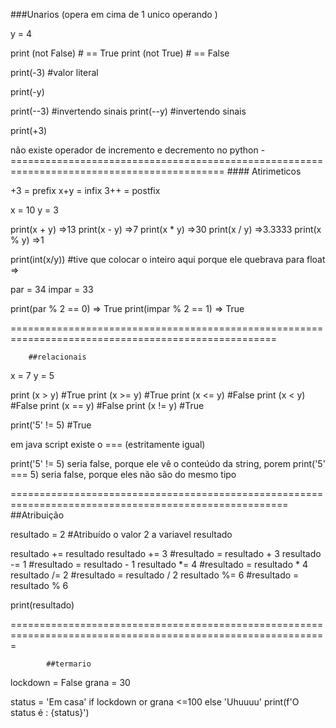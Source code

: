  ###Unarios (opera em cima de 1 unico operando )

y = 4

print (not False)   # == True 
print (not True)    # == False


print(-3)        #valor literal

print(-y) 

print(--3)  #invertendo sinais
print(--y) #invertendo sinais

print(+3)

não existe operador de incremento e decremento no python
-===========================================================================================
	#### Atirimeticos 

+3 =  prefix
x+y = infix 
3++ = postfix

x = 10 
y = 3

print(x + y)   =>13
print(x - y)   =>7
print(x * y)   =>30
print(x / y)   =>3.3333
print(x % y)   =>1


print(int(x/y))     #tive que colocar o inteiro aqui porque ele quebrava para float        =>



par = 34
impar = 33

print(par % 2 == 0)  => True
print(impar % 2 == 1) => True

====================================================================================================

		##relacionais

x = 7
y = 5

print (x > y)   #True
print (x >= y)  #True
print (x <= y)  #False
print (x < y)   #False
print (x == y)  #False
print (x != y)  #True

print('5' != 5) #True         

em java script existe o === (estritamente igual)

print('5' != 5) seria false, porque ele vê o conteúdo da string,
porem 
print('5' === 5) seria false, porque eles não são do mesmo tipo

======================================================================================================
		##Atribuição

resultado = 2    #Atribuído o valor 2 a variavel resultado

resultado += resultado
resultado += 3   #resultado = resultado + 3
resultado -= 1   #resultado = resultado - 1
resultado *= 4   #resultado = resultado * 4
resultado /= 2   #resultado = resultado / 2
resultado %= 6   #resultado = resultado % 6

print(resultado)

=============================================================================================================

			##termario

lockdown = False
grana = 30

status = 'Em casa' if lockdown or grana <=100 else 'Uhuuuu'
print(f'O status é : {status}')
